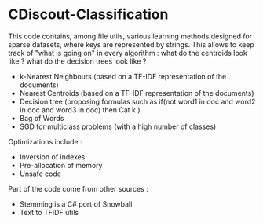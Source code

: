 # CDiscout-Classification

This code contains, among file utils, various learning methods designed for sparse datasets, where keys are represented by strings. This allows to keep track of "what is going on" in every algorithm : what do the centroids look like ? what do the decision trees look like ?

- k-Nearest Neighbours (based on a TF-IDF representation of the documents)
- Nearest Centroids (based on a TF-IDF representation of the documents)
- Decision tree (proposing formulas such as if(not word1 in doc and word2 in doc and word3 in doc) then Cat k )
- Bag of Words
- SGD for multiclass problems (with a high number of classes)

Optimizations include :
- Inversion of indexes
- Pre-allocation of memory
- Unsafe code
 
Part of the code come from other sources :
- Stemming is a C# port of Snowball
- Text to TFIDF utils 
